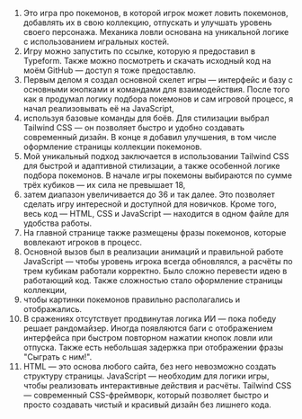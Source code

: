 1) Это игра про покемонов, в которой игрок может ловить покемонов, добавлять их в свою коллекцию, отпускать и улучшать уровень своего персонажа. Механика ловли основана на уникальной логике с использованием игральных костей.
2) Игру можно запустить по ссылке, которую я предоставил в Typeform. Также можно посмотреть и скачать исходный код на моём GitHub — доступ я тоже предоставлю.
3) Первым делом я создал основной скелет игры — интерфейс и базу с основными кнопками и командами для взаимодействия. После того как я продумал логику подбора покемонов и сам игровой процесс, я начал реализовывать её на JavaScript,
4) используя базовые команды для боёв. Для стилизации выбрал Tailwind CSS — он позволяет быстро и удобно создавать современный дизайн. В конце я добавил улучшения, в том числе оформление страницы коллекции покемонов.
5) Мой уникальный подход заключается в использовании Tailwind CSS для быстрой и адаптивной стилизации, а также особенной логике подбора покемонов. В начале игры покемоны выбираются по сумме трёх кубиков — их сила не превышает 18,
6) затем диапазон увеличивается до 36 и так далее. Это позволяет сделать игру интересной и доступной для новичков. Кроме того, весь код — HTML, CSS и JavaScript — находится в одном файле для удобства работы.
7) На главной странице также размещены фразы покемонов, которые вовлекают игроков в процесс.
8) Основной вызов был в реализации анимаций и правильной работе JavaScript — чтобы уровень игрока всегда обновлялся, а расчёты по трем кубикам работали корректно. Было сложно перевести идею в работающий код. Также сложностью стало оформление страницы коллекции,
9) чтобы картинки покемонов правильно располагались и отображались.
10) В сражениях отсутствует продвинутая логика ИИ — пока победу решает рандомайзер. Иногда появляются баги с отображением интерфейса при быстром повторном нажатии кнопок ловли или отпуска. Также есть небольшая задержка при отображении фразы "Сыграть с ним!".
11) HTML — это основа любого сайта, без него невозможно создать структуру страницы.
JavaScript — необходим для логики игры, чтобы реализовать интерактивные действия и расчёты.
Tailwind CSS — современный CSS-фреймворк, который позволяет быстро и просто создавать чистый и красивый дизайн без лишнего кода.
